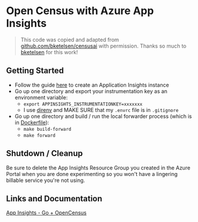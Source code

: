 # Open Census with Azure App Insights ##

>This code was copied and adapted from [github.com/bketelsen/censusai](https://github.com/bketelsen/censusai) with permission. Thanks so much to [bketelsen](https://github.com/bketelsen) for this work!

## Getting Started

* Follow the guide [here](https://cda.ms/H8) to create an Application Insights instance
* Go up one directory and export your instrumentation key as an environment variable:
  * `export APPINSIGHTS_INSTRUMENTATIONKEY=xxxxxxx`
  * I use [direnv](http://direnv.net) and MAKE SURE that my `.envrc` file is in `.gitignore`
* Go up one directory and build / run the local forwarder process (which is in [Dockerfile](./Dockerfile)):
  * `make build-forward`
  * `make forward` 

## Shutdown / Cleanup

Be sure to delete the App Insights Resource Group you created in the Azure Portal when you are done experimenting so you won't have a lingering billable service you're not using.

## Links and Documentation

[App Insights - Go + OpenCensus](https://cda.ms/H8)

